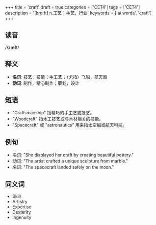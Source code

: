 +++
title = 'craft'
draft = true
categories = ['CET4']
tags = ['CET4']
description = '[krɑːft] n.工艺；手艺，行业'
keywords = ['ai words', 'craft']
+++

## 读音
/kræft/

## 释义
- **名词**: 技艺，技能；手工艺；（尤指）飞船，航天器
- **动词**: 制作，精心制作；策划，设计

## 短语
- "Craftsmanship" 指精巧的手工艺或技艺。
- "Woodcraft" 指木工技艺或与木材相关的技能。
- "Spacecraft" 或 "astronautics" 用来指太空船或航天科技。

## 例句
- 名词: "She displayed her craft by creating beautiful pottery."
- 动词: "The artist crafted a unique sculpture from marble."
- 名词: "The spacecraft landed safely on the moon."

## 同义词
- Skill
- Artistry
- Expertise
- Dexterity
- Ingenuity
